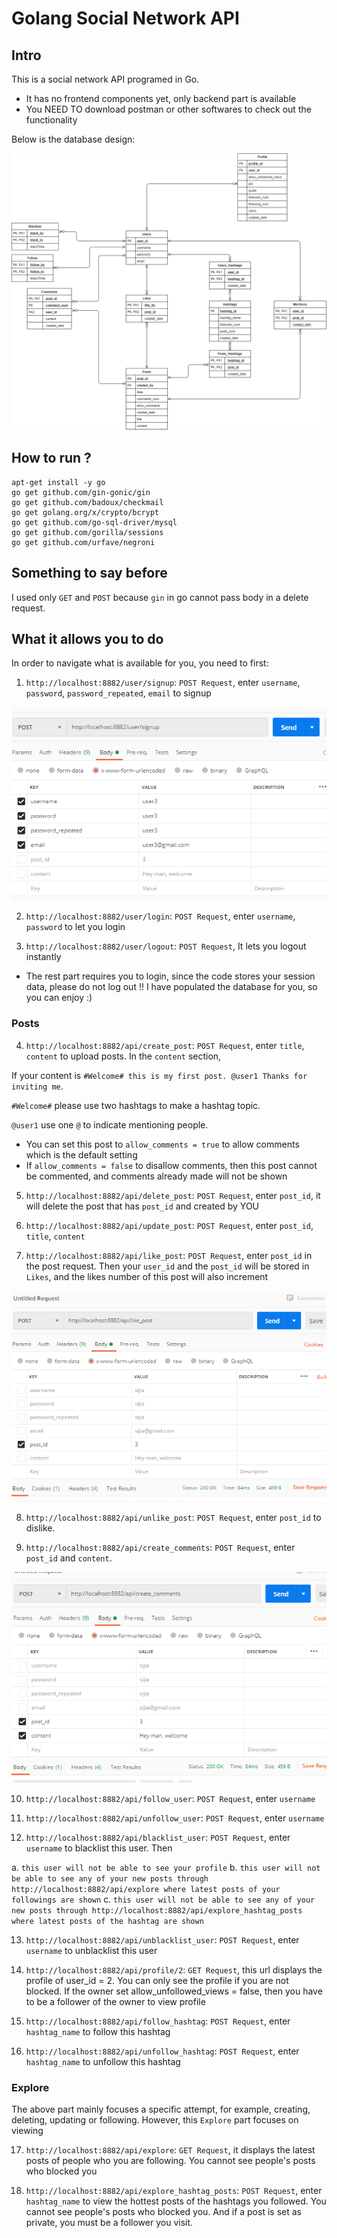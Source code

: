 # Golang Social Network API

## Intro

This is a social network API programed in Go. 

* It has no frontend components yet, only backend part is available
* You NEED TO download postman or other softwares to check out the functionality

Below is the database design: 

![Database Desgin for Social Network](readmeImgs/SocialNet_DB.png)

## How to run ?

```
apt-get install -y go 
go get github.com/gin-gonic/gin
go get github.com/badoux/checkmail
go get golang.org/x/crypto/bcrypt
go get github.com/go-sql-driver/mysql
go get github.com/gorilla/sessions
go get github.com/urfave/negroni
```

## Something to say before

I used only `GET` and `POST` because `gin` in go cannot pass body in a delete request. 

## What it allows you to do

In order to navigate what is available for you, you need to first: 

1. `http://localhost:8882/user/signup`: `POST Request`, enter `username`, `password`, `password_repeated`, `email` to signup

![Signup request using postman](readmeImgs/signup_request.png)

2. `http://localhost:8882/user/login`: `POST Request`, enter `username`, `password` to let you login

3. `http://localhost:8882/user/logout`: `POST Request`, It lets you logout instantly

* The rest part requires you to login, since the code stores your session data, please do not log out !! I have populated the database for you, so you can enjoy :)

### Posts

4. `http://localhost:8882/api/create_post`: `POST Request`, enter `title`, `content` to upload posts. In the `content` section, 

If your content is `#Welcome# this is my first post. @user1 Thanks for inviting me`. 

`#Welcome#` please use two hashtags to make a hashtag topic.  

`@user1` use one `@` to indicate mentioning people.

* You can set this post to `allow_comments = true` to allow comments which is the default setting
* If `allow_comments = false` to disallow comments, then this post cannot be commented, and comments already made will not be shown

5. `http://localhost:8882/api/delete_post`: `POST Request`, enter `post_id`, it will delete the post that has `post_id` and created by YOU

6. `http://localhost:8882/api/update_post`: `POST Request`, enter `post_id`, `title`, `content` 

7. `http://localhost:8882/api/like_post`: `POST Request`, enter `post_id` in the post request. Then your `user_id` and the `post_id` will be stored in `Likes`, and the likes number of this post will also increment

![Like post request using postman](readmeImgs/like_post.png)

8. `http://localhost:8882/api/unlike_post`: `POST Request`, enter `post_id` to dislike. 

9. `http://localhost:8882/api/create_comments`: `POST Request`, enter `post_id` and `content`. 

![Create comments request using postman](readmeImgs/create_comments.png)

10. `http://localhost:8882/api/follow_user`: `POST Request`, enter `username`

11. `http://localhost:8882/api/unfollow_user`: `POST Request`, enter `username`

12. `http://localhost:8882/api/blacklist_user`: `POST Request`, enter `username` to blacklist this user. Then 

a. `this user will not be able to see your profile`
b. `this user will not be able to see any of your new posts through http://localhost:8882/api/explore where latest posts of your followings are shown`
c. `this user will not be able to see any of your new posts through http://localhost:8882/api/explore_hashtag_posts where latest posts of the hashtag are shown`

13. `http://localhost:8882/api/unblacklist_user`: `POST Request`, enter `username` to unblacklist this user

14. `http://localhost:8882/api/profile/2`: `GET Request`, this url displays the profile of user_id = 2. You can only see the profile if you are not blocked. If the owner set allow_unfollowed_views = false, then you have to be a follower of the owner to view profile

15. `http://localhost:8882/api/follow_hashtag`: `POST Request`, enter `hashtag_name` to follow this hashtag

16. `http://localhost:8882/api/unfollow_hashtag`: `POST Request`, enter `hashtag_name` to unfollow this hashtag

### Explore

The above part mainly focuses a specific attempt, for example, creating, deleting, updating or following. However, this `Explore` part focuses on viewing

17. `http://localhost:8882/api/explore`: `GET Request`, it displays the latest posts of people who you are following. You cannot see people's posts who blocked you

18. `http://localhost:8882/api/explore_hashtag_posts`: `POST Request`, enter `hashtag_name` to view the hottest posts of the hashtags you followed. You cannot see people's posts who blocked you. And if a post is set as private, you must be a follower you visit.  